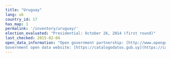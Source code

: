 ```yaml
---
title: "Uruguay"
lang: uk
country_id: 17
has_map: 1
permalink: '/inventory/uruguay/'
election_evaluated: "Presidential: October 26, 2014 (first round)"
last_checked: 2015-02-04
open_data_information: "Open government partnership: [http://www.opengovpartnership.org/country/uruguay](http://www.opengovpartnership.org/country/uruguay)  
Government open data website: [https://catalogodatos.gub.uy](https://catalogodatos.gub.uy) (nothing on elections)"
---
```

